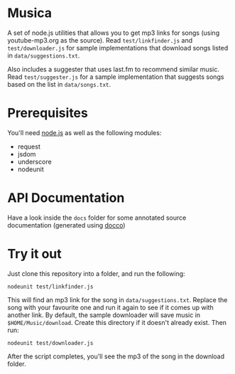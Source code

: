 
# Musica 

A set of node.js utilities that allows you to get mp3 links for songs (using youtube-mp3.org as the source).
Read `test/linkfinder.js` and `test/downloader.js` for sample implementations that download songs listed in `data/suggestions.txt`.

Also includes a suggester that uses last.fm to recommend similar music.
Read `test/suggester.js` for a sample implementation that suggests songs based on the list in `data/songs.txt`.

# Prerequisites 
You'll need [node.js](http://nodejs.org) as well as the following modules:

* request
* jsdom
* underscore
* nodeunit

# API Documentation
Have a look inside the `docs` folder for some annotated source documentation (generated using [docco](http://jashkenas.github.com/docco/))

# Try it out 
Just clone this repository into a folder, and run the following:

	nodeunit test/linkfinder.js

This will find an mp3 link for the song in `data/suggestions.txt`. Replace the song with your favourite one and run it again to see if it comes up with another link.
By default, the sample downloader will save music in `$HOME/Music/download`. Create this directory if it doesn't already exist. Then run:

	nodeunit test/downloader.js

After the script completes, you'll see the mp3 of the song in the download folder. 
